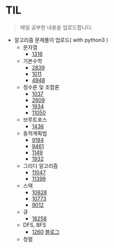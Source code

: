 # TIL
> 매일 공부한 내용을 업로드합니다.
* 알고리즘 문제풀이 업로드( with python3 )
  * 문자열
    * [1316](알고리즘/1316-3.py)
  * 기본수학
    * [2839](알고리즘/2839.py)
    * [1011](알고리즘/1011.py)
    * [4948](알고리즘/4948.py)
  * 정수론 및 조합론
    * [1037](알고리즘/1037.py)
    * [2609](알고리즘/2609.py)
    * [1934](알고리즘/1934.py)
    * [11050](알고리즘/11050.py)
  * 브루트포스
    * [1436](알고리즘/1436.py)
  * 동적계획법
    * [9184](알고리즘/9184.py)
    * [9461](알고리즘/9461-2.py)
    * [1149](알고리즘/1149.py)
    * [1932](알고리즘/1932.py)
  * 그리디 알고리즘
    * [11047](알고리즘/11047.py)
    * [11399](알고리즘/11399.py)
  * 스택
    * [10828](알고리즘/10828.py)
    * [10773](알고리즘/10773.py)
    * [9012](알고리즘/9012.py)
  * 큐
    * [18258](알고리즘/10828-2.py)
  * DFS, BFS
    * [1260](알고리즘/1260.py) [블로그](https://tuigun.tistory.com/65)
  * 정렬
  